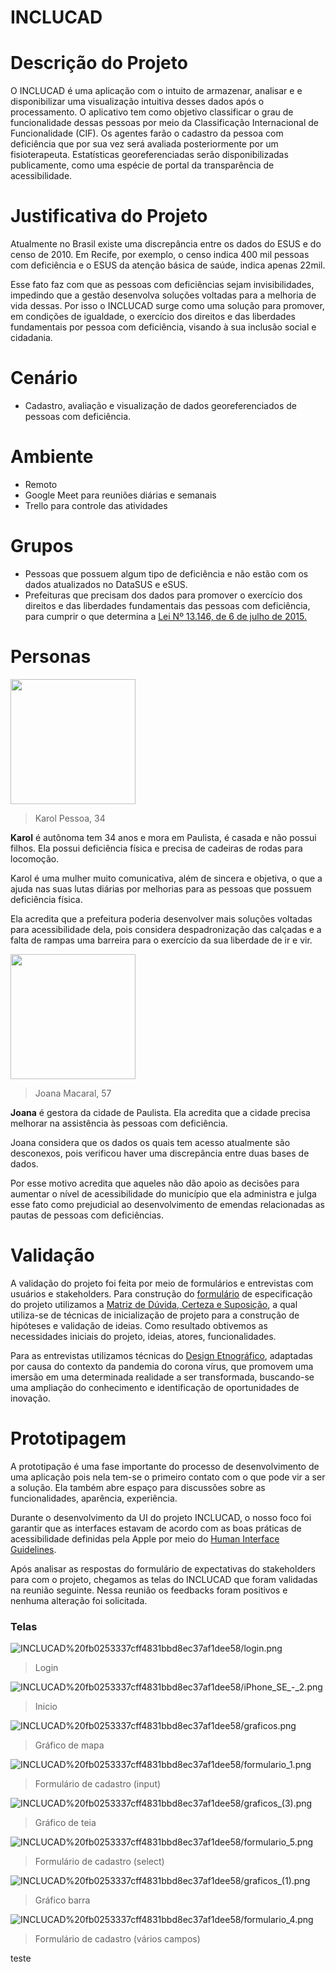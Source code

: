 # INCLUCAD

# **Descrição do Projeto**

O INCLUCAD é uma aplicação com o intuito de armazenar, analisar e e disponibilizar uma visualização intuitiva desses dados após o processamento. O aplicativo tem como objetivo classificar o grau de funcionalidade dessas pessoas por meio da Classificação Internacional de Funcionalidade (CIF). Os agentes farão o cadastro da pessoa com deficiência que por sua vez será avaliada posteriormente por um fisioterapeuta. Estatísticas georeferenciadas serão disponibilizadas publicamente, como uma espécie de portal da transparência de acessibilidade.

# Justificativa do Projeto

Atualmente no Brasil existe uma discrepância entre os dados do ESUS e do censo de 2010. Em Recife, por exemplo, o censo indica 400 mil pessoas com deficiência e o ESUS da atenção básica de saúde, indica apenas 22mil.

Esse fato faz com que as pessoas com deficiências sejam invisibilidades, impedindo que a gestão desenvolva soluções voltadas para a melhoria de vida dessas. Por isso o INCLUCAD surge como uma solução para promover, em condições de igualdade, o exercício dos direitos e das liberdades fundamentais por pessoa com deficiência, visando à sua inclusão social e cidadania.

# Cenário

- Cadastro, avaliação e visualização de dados georeferenciados de pessoas com deficiência.

# Ambiente

- Remoto
- Google Meet para reuniões diárias e semanais
- Trello para controle das atividades

# Grupos

- Pessoas que possuem algum tipo de deficiência e não estão com os dados atualizados no DataSUS e eSUS.
- Prefeituras que precisam dos dados para promover o exercício dos direitos e das liberdades fundamentais das pessoas com deficiência, para cumprir o que determina a [Lei Nº 13.146, de 6 de julho de 2015.](http://www.planalto.gov.br/ccivil_03/_ato2015-2018/2015/lei/l13146.htm)

# Personas

<img src="INCLUCAD%20fb0253337cff4831bbd8ec37af1dee58/image.jpg" width="200">

> Karol Pessoa, 34

**Karol** é autônoma tem 34 anos e mora em Paulista, é casada e não possui filhos. Ela possui deficiência física e precisa de cadeiras de rodas para locomoção.

Karol é uma mulher muito comunicativa, além de sincera e objetiva, o que a ajuda nas suas lutas diárias por melhorias para as pessoas que possuem deficiência física.

Ela acredita que a prefeitura poderia desenvolver mais soluções voltadas para acessibilidade dela, pois considera despadronização das calçadas e a falta de rampas uma barreira para o exercício da sua liberdade de ir e vir.

<img src="INCLUCAD%20fb0253337cff4831bbd8ec37af1dee58/Untitled.png" width="200">

> Joana Macaral, 57

**Joana** é gestora da cidade de Paulista. Ela acredita que a cidade precisa melhorar na assistência às pessoas com deficiência.

Joana considera que os dados os quais tem acesso atualmente são desconexos, pois verificou haver uma discrepância entre duas bases de dados.

Por esse motivo acredita que aqueles não dão apoio as decisões para aumentar o nível de acessibilidade do município que ela administra e julga esse fato como prejudicial ao desenvolvimento de emendas relacionadas as pautas de pessoas com deficiências.

# Validação

A validação do projeto foi feita por meio de formulários e entrevistas com usuários e stakeholders.
Para construção do [formulário](https://docs.google.com/forms/d/e/1FAIpQLSekceFHq3mB1K4rSEMhu8Qlz8AtzQML_QM4FtX5Kz3Z1JDFMg/viewform) de especificação do projeto utilizamos a [Matriz de Dúvida, Certeza e Suposição](https://medium.com/educa%C3%A7%C3%A3o-fora-da-caixa/matriz-certezas-suposi%C3%A7%C3%B5es-e-d%C3%BAvidas-fa2263633655), a qual utiliza-se de técnicas de inicialização de projeto para a construção de hipóteses e validação de ideias. Como resultado obtivemos as necessidades iniciais do projeto, ideias, atores, funcionalidades.

Para as entrevistas utilizamos técnicas do [Design Etnográfico](https://uxdesign.blog.br/a-etnografia-e-o-design-da-experi%C3%AAncia-do-usu%C3%A1rio-769202050ced), adaptadas por causa do contexto da pandemia do corona vírus, que promovem uma imersão em uma determinada realidade a ser transformada, buscando-se uma ampliação do conhecimento e identificação de oportunidades de inovação.

# Prototipagem

A prototipação é uma fase importante do processo de desenvolvimento de uma aplicação pois nela tem-se o primeiro contato com o que pode vir a ser a solução. Ela também abre espaço para discussões sobre as funcionalidades, aparência, experiência.

Durante o desenvolvimento da UI do projeto INCLUCAD, o nosso foco foi garantir que as interfaces estavam de acordo com as boas práticas de acessibilidade definidas pela Apple por meio do [Human Interface Guidelines](https://developer.apple.com/design/human-interface-guidelines/accessibility/overview/introduction/).

Após analisar as respostas do formulário de expectativas do stakeholders para com o projeto, chegamos as telas do INCLUCAD que foram validadas na reunião seguinte. Nessa reunião os feedbacks foram positivos e nenhuma alteração foi solicitada.

### Telas

![INCLUCAD%20fb0253337cff4831bbd8ec37af1dee58/login.png](INCLUCAD%20fb0253337cff4831bbd8ec37af1dee58/login.png)

> Login

![INCLUCAD%20fb0253337cff4831bbd8ec37af1dee58/iPhone_SE_-_2.png](INCLUCAD%20fb0253337cff4831bbd8ec37af1dee58/iPhone_SE_-_2.png)

> Inicio

![INCLUCAD%20fb0253337cff4831bbd8ec37af1dee58/graficos.png](INCLUCAD%20fb0253337cff4831bbd8ec37af1dee58/graficos.png)

> Gráfico de mapa

![INCLUCAD%20fb0253337cff4831bbd8ec37af1dee58/formulario_1.png](INCLUCAD%20fb0253337cff4831bbd8ec37af1dee58/formulario_1.png)

> Formulário de cadastro (input)

![INCLUCAD%20fb0253337cff4831bbd8ec37af1dee58/graficos_(3).png](<INCLUCAD%20fb0253337cff4831bbd8ec37af1dee58/graficos_(3).png>)

> Gráfico de teia

![INCLUCAD%20fb0253337cff4831bbd8ec37af1dee58/formulario_5.png](INCLUCAD%20fb0253337cff4831bbd8ec37af1dee58/formulario_5.png)

> Formulário de cadastro (select)

![INCLUCAD%20fb0253337cff4831bbd8ec37af1dee58/graficos_(1).png](<INCLUCAD%20fb0253337cff4831bbd8ec37af1dee58/graficos_(1).png>)

> Gráfico barra

![INCLUCAD%20fb0253337cff4831bbd8ec37af1dee58/formulario_4.png](INCLUCAD%20fb0253337cff4831bbd8ec37af1dee58/formulario_4.png)

> Formulário de cadastro (vários campos)

teste
